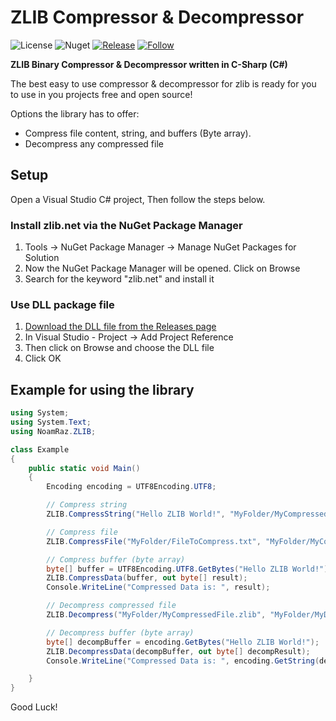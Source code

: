 # ZLIB Compressor & Decompressor
![License](https://img.shields.io/aur/license/apache-spark)
![Nuget](https://img.shields.io/badge/NuGet%20Package%20Required-zlib.net-orange)
[![Release](https://img.shields.io/github/v/release/UrMango/zlib-comp-decomp?color=%23)](https://github.com/UrMango/zlib-comp-decomp/releases)
[![Follow](https://img.shields.io/github/followers/UrMango?label=Follow%20Me&style=social)](https://github.com/UrMango)

**ZLIB Binary Compressor & Decompressor written in C-Sharp (C#)**

The best easy to use compressor & decompressor for zlib is ready for you to use in you projects free and open source!

Options the library has to offer:

 - Compress file content, string, and buffers (Byte array).
 - Decompress any compressed file

## Setup

Open a Visual Studio C# project, Then follow the steps below.

### Install zlib.net via the NuGet Package Manager
1. Tools -> NuGet Package Manager -> Manage NuGet Packages for Solution
2. Now the NuGet Package Manager will be opened. Click on Browse
3. Search for the keyword "zlib.net" and install it

### Use DLL package file
1. [Download the DLL file from the Releases page](https://github.com/UrMango/zlib-comp-decomp/releases/tag/V1.0.1)
2. In Visual Studio - Project -> Add Project Reference
3. Then click on Browse and choose the DLL file
4. Click OK

## Example for using the library

```c#
using System;
using System.Text;
using NoamRaz.ZLIB;

class Example
{
	public static void Main()
	{
		Encoding encoding = UTF8Encoding.UTF8;

		// Compress string
		ZLIB.CompressString("Hello ZLIB World!", "MyFolder/MyCompressedFile.zlib", encoding);

		// Compress file
		ZLIB.CompressFile("MyFolder/FileToCompress.txt", "MyFolder/MyCompressedFile.zlib", encoding);

		// Compress buffer (byte array)
		byte[] buffer = UTF8Encoding.UTF8.GetBytes("Hello ZLIB World!");
		ZLIB.CompressData(buffer, out byte[] result);
		Console.WriteLine("Compressed Data is: ", result);

		// Decompress compressed file
		ZLIB.Decompress("MyFolder/MyCompressedFile.zlib", "MyFolder/MyDecompressedFile.txt", encoding);

		// Decompress buffer (byte array)
		byte[] decompBuffer = encoding.GetBytes("Hello ZLIB World!");
		ZLIB.DecompressData(decompBuffer, out byte[] decompResult);
		Console.WriteLine("Compressed Data is: ", encoding.GetString(decompResult));

	}
}

```

Good Luck!
